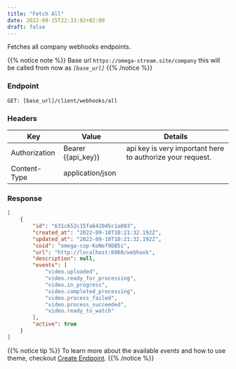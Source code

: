 ```yaml
---
title: "Fetch All"
date: 2022-09-15T22:33:02+02:00
draft: false
---
```


Fetches all company webhooks endpoints.

{{% notice note %}}
Base url `https://omega-stream.site/company` this will be called from now as *`[base_url]`*
{{% /notice %}}

### Endpoint
```url
GET: [base_url]/client/webhooks/all
```

### Headers
| Key           | Value              | Details                                                 |
|---------------|--------------------|---------------------------------------------------------|
| Authorization | Bearer {{api_key}} | api key is very important here to authorize your request. |
| Content-Type  | application/json   |                                                         |


### Response
```json
[
    {
        "id": "631c652c15fa642045c1a003",
        "created_at": "2022-09-10T10:21:32.192Z",
        "updated_at": "2022-09-10T10:21:32.192Z",
        "coid": "omega-cop-KoNef9DB5i",
        "url": "http://localhost:6060/webhook",
        "description": null,
        "events": [
            "video.uploaded",
            "video.ready_for_processing",
            "video.in_progress",
            "video.completed_processing",
            "video.process_failed",
            "video.process_succeeded",
            "video.ready_to_watch"
        ],
        "active": true
    }
]
```

{{% notice tip %}}
To learn more about the available *events* and how to use theme, checkout [Create Endpoint](/video/webhooks/create_endpoint.md).
{{% /notice %}}